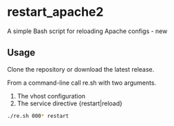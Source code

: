 # restart_apache2
A simple Bash script for reloading Apache configs - new 

## Usage
Clone the repository or download the latest release. 

From a command-line call re.sh with two arguments.
1. The vhost configuration
1. The service directive {restart|reload}
```sh
./re.sh 000* restart
```